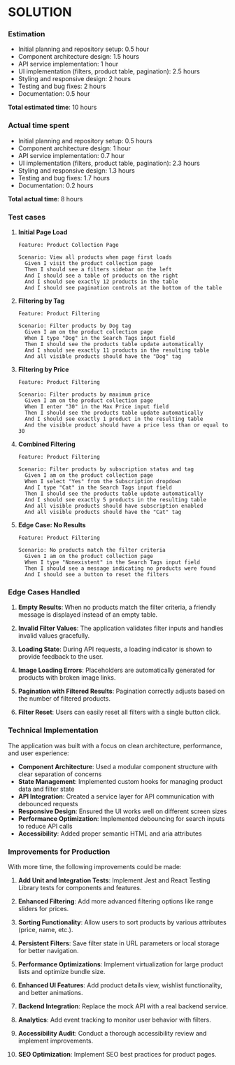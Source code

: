 # SOLUTION

### Estimation

- Initial planning and repository setup: 0.5 hour
- Component architecture design: 1.5 hours
- API service implementation: 1 hour
- UI implementation (filters, product table, pagination): 2.5 hours
- Styling and responsive design: 2 hours
- Testing and bug fixes: 2 hours
- Documentation: 0.5 hour

**Total estimated time**: 10 hours

### Actual time spent

- Initial planning and repository setup: 0.5 hours
- Component architecture design: 1 hour
- API service implementation: 0.7 hour
- UI implementation (filters, product table, pagination): 2.3 hours
- Styling and responsive design: 1.3 hours
- Testing and bug fixes: 1.7 hours
- Documentation: 0.2 hours

**Total actual time**: 8 hours

### Test cases

1. **Initial Page Load**

   ```gherkin
   Feature: Product Collection Page
   
   Scenario: View all products when page first loads
     Given I visit the product collection page
     Then I should see a filters sidebar on the left
     And I should see a table of products on the right
     And I should see exactly 12 products in the table
     And I should see pagination controls at the bottom of the table
   ```

2. **Filtering by Tag**

   ```gherkin
   Feature: Product Filtering
   
   Scenario: Filter products by Dog tag
     Given I am on the product collection page
     When I type "Dog" in the Search Tags input field
     Then I should see the products table update automatically
     And I should see exactly 11 products in the resulting table
     And all visible products should have the "Dog" tag
   ```

3. **Filtering by Price**

   ```gherkin
   Feature: Product Filtering
   
   Scenario: Filter products by maximum price
     Given I am on the product collection page
     When I enter "30" in the Max Price input field
     Then I should see the products table update automatically
     And I should see exactly 1 product in the resulting table
     And the visible product should have a price less than or equal to 30
   ```

4. **Combined Filtering**

   ```gherkin
   Feature: Product Filtering
   
   Scenario: Filter products by subscription status and tag
     Given I am on the product collection page
     When I select "Yes" from the Subscription dropdown
     And I type "Cat" in the Search Tags input field
     Then I should see the products table update automatically
     And I should see exactly 5 products in the resulting table
     And all visible products should have subscription enabled
     And all visible products should have the "Cat" tag
   ```

5. **Edge Case: No Results**

   ```gherkin
   Feature: Product Filtering
   
   Scenario: No products match the filter criteria
     Given I am on the product collection page
     When I type "Nonexistent" in the Search Tags input field
     Then I should see a message indicating no products were found
     And I should see a button to reset the filters
   ```

### Edge Cases Handled

1. **Empty Results**: When no products match the filter criteria, a friendly message is displayed instead of an empty table.

2. **Invalid Filter Values**: The application validates filter inputs and handles invalid values gracefully.

3. **Loading State**: During API requests, a loading indicator is shown to provide feedback to the user.

4. **Image Loading Errors**: Placeholders are automatically generated for products with broken image links.

5. **Pagination with Filtered Results**: Pagination correctly adjusts based on the number of filtered products.

6. **Filter Reset**: Users can easily reset all filters with a single button click.

### Technical Implementation

The application was built with a focus on clean architecture, performance, and user experience:

- **Component Architecture**: Used a modular component structure with clear separation of concerns
- **State Management**: Implemented custom hooks for managing product data and filter state
- **API Integration**: Created a service layer for API communication with debounced requests
- **Responsive Design**: Ensured the UI works well on different screen sizes
- **Performance Optimization**: Implemented debouncing for search inputs to reduce API calls
- **Accessibility**: Added proper semantic HTML and aria attributes

### Improvements for Production

With more time, the following improvements could be made:

1. **Add Unit and Integration Tests**: Implement Jest and React Testing Library tests for components and features.

2. **Enhanced Filtering**: Add more advanced filtering options like range sliders for prices.

3. **Sorting Functionality**: Allow users to sort products by various attributes (price, name, etc.).

4. **Persistent Filters**: Save filter state in URL parameters or local storage for better navigation.

5. **Performance Optimizations**: Implement virtualization for large product lists and optimize bundle size.

6. **Enhanced UI Features**: Add product details view, wishlist functionality, and better animations.

7. **Backend Integration**: Replace the mock API with a real backend service.

8. **Analytics**: Add event tracking to monitor user behavior with filters.

9. **Accessibility Audit**: Conduct a thorough accessibility review and implement improvements.

10. **SEO Optimization**: Implement SEO best practices for product pages.